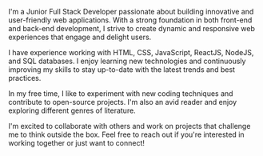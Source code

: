 I'm a Junior Full Stack Developer passionate about building innovative and user-friendly web applications. With a strong foundation in both front-end and back-end development, I strive to create dynamic and responsive web experiences that engage and delight users.

I have experience working with HTML, CSS, JavaScript, ReactJS, NodeJS, and SQL databases. I enjoy learning new technologies and continuously improving my skills to stay up-to-date with the latest trends and best practices.

In my free time, I like to experiment with new coding techniques and contribute to open-source projects. I'm also an avid reader and enjoy exploring different genres of literature.

I'm excited to collaborate with others and work on projects that challenge me to think outside the box. Feel free to reach out if you're interested in working together or just want to connect!

<!--
**vasanth2320/vasanth2320** is a ✨ _special_ ✨ repository because its `README.md` (this file) appears on your GitHub profile.

Here are some ideas to get you started:

- 🔭 I’m currently working on ...
- 🌱 I’m currently learning ...
- 👯 I’m looking to collaborate on ...
- 🤔 I’m looking for help with ...
- 💬 Ask me about ...
- 📫 How to reach me: ...
- 😄 Pronouns: ...
- ⚡ Fun fact: ...
-->
